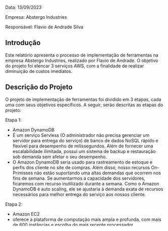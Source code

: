 <p>Data: 13/09/2023<p>
<p>Empresa: Abstergo Industries </p>
<p>Responsável: Flavio de Andrade Silva<p>


## Introdução
Este relatório apresenta o processo de implementação de ferramentas na empresa Abstergo Industries, realizado por Flavio de Andrade. O objetivo do projeto foi elencar 3 serviços AWS, com a finalidade de realizar diminuição de custos imediatos.

## Descrição do Projeto
O projeto de implementação de ferramentas foi dividido em 3 etapas, cada uma com seus objetivos específicos. A seguir, serão descritas as etapas do projeto:

Etapa 1: 
- Amazon DynamoDB
- É um serviço Servless (O administrador não precisa gerenciar um servidor para entrega do serviço) de banco de dados NoSQL rápido e flexível para desempenho de milissegundos. Além de fornecer uma escalabilidade ilimitada, possui um sistema de backup e restauração sob demanda sem afetar o seu desempenho.
- O Amazon DynamoDB seria usado para rastreamento de estoque e perfis dos cliente no site de compras. Além disso, nosso recursos On-Primisses não estão suportando uma altas demandas que ocorrem nos fins de semana. Se aumentarmos a capacidade dos servidores, ficaremos com recurso inutilizado durante a semana.
Como o Amazon DynamoDB é auto scaling, ele se ajustaria à demanda exata de recursos necessários para melhor entrega do serviço aos nossos cliente.

Etapa 2: 
- Amazon EC2
- oferece a plataforma de computação mais ampla e profunda, com mais de 600 instâncias e escolha do mais recente processador, armazenamento, rede, sistema operacional e modelo de compra para ajudá-lo a melhor atender às necessidades de sua carga de trabalho.
- Usando ferramentas familiares de administração do AD, você pode aplicar objetos de política de grupo (GPOs) do AD para gerenciar centralmente suas instâncias do Amazon EC2 para Windows ou Linux unindo suas instâncias ao seu domínio AWS gerenciado do Microsoft AD.
Além disso, os usuários podem fazer login em suas instâncias com as credenciais do AD. Isso elimina a necessidade de usar credenciais de instâncias individuais ou distribuir arquivos de chave privada (PEM). Isso faz com que seja mais fácil para você conceder ou revogar, instantaneamente, o acesso a usuários, usando ferramentas de administração de usuário do AD já usadas.

Etapa 3: 
- Amazon S3
- O Amazon S3 é um serviço de armazenamento de objetos que oferece escalabilidade, disponibilidade de dados, segurança e desempenho líderes do setor. 
- O Amazon S3 será usado para armazenar e recuperar qualquer quantidade de dados, a qualquer momento. Usando esse serviço, pode-se criar facilmente aplicações que fazem uso de armazenamento nativo em nuvem.



## Conclusão
A implementação de ferramentas na empresa Abstergo Industries tem como esperado Reduzir o tempo os custos de gerenciamento de armazenamento, alem de personalizar os processos de backup graças ao armazenamento ilimitado o que aumentará a eficiência e a produtividade da empresa. Recomenda-se a continuidade da utilização das ferramentas implementadas e a busca por novas tecnologias que possam melhorar ainda mais os processos da empresa.

## Links
[Natura utiliza cloud para lançar nova plataforma de vendas para suas consultoras com suporte da AWS](https://aws.amazon.com/pt/solutions/case-studies/natura-waf/)

[Mercado Livre na AWS](https://aws.amazon.com/pt/solutions/case-studies/natura-waf/)

[Itaú Unibanco entende perfil de 65 milhões de clientes com serviços AWS](https://aws.amazon.com/pt/solutions/case-studies/itau-keynote/)

[Produtos da nuvem AWS](https://aws.amazon.com/pt/products/?aws-products-all.sort-by=item.additionalFields.productNameLowercase&aws-products-all.sort-order=asc&awsf.re%3AInvent=*all&awsf.Free%20Tier%20Type=*all&awsf.tech-category=*all)



#### Assinatura do Responsável pelo Projeto:

Flavio de Andrade Silva
